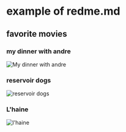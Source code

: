# example of redme.md
## favorite movies
### my dinner with andre
![My dinner with andre](http://media.interactive.netuse.gr/filesystem/images/20201230/engine/dinner-with-andre_786_24820882_type13168.jpg)
### reservoir dogs
![reservoir dogs](https://media.timeout.com/images/100013251/750/422/image.jpg)
### L'haine
![l'haine](https://www.siff.net/images/CINEMA/2023/Films%20Jan-May/CIN_LaHaine_1600x900.jpg)
